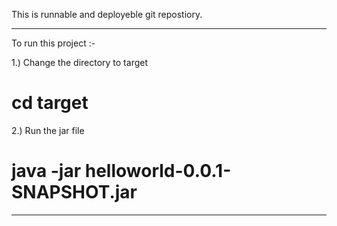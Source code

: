This is runnable and deployeble git repostiory.

--------------------
To run this project :-

1.) Change the directory to target

# cd target

2.) Run the jar file

# java -jar helloworld-0.0.1-SNAPSHOT.jar

--------------------------

